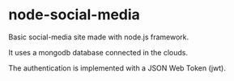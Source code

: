 # node-social-media

Basic social-media site made with node.js framework.

It uses a mongodb database connected in the clouds.

The authentication is implemented with a JSON Web Token (jwt).
